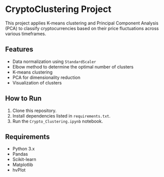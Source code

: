 # CryptoClustering Project
This project applies K-means clustering and Principal Component Analysis (PCA) to classify cryptocurrencies based on their price fluctuations across various timeframes.

## Features
- Data normalization using `StandardScaler`
- Elbow method to determine the optimal number of clusters
- K-means clustering
- PCA for dimensionality reduction
- Visualization of clusters

## How to Run
1. Clone this repository.
2. Install dependencies listed in `requirements.txt`.
3. Run the `Crypto_Clustering.ipynb` notebook.

## Requirements
- Python 3.x
- Pandas
- Scikit-learn
- Matplotlib
- hvPlot